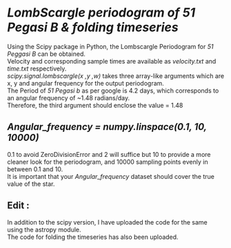 # *LombScargle periodogram of 51 Pegasi B & folding timeseries*

Using the Scipy package in Python, the Lombscargle Periodogram for *51 Peggasi B* can be obtained.  
Velocity and corresponding sample times are available as *velocity.txt* and *time.txt* respectively.    
*scipy.signal.lombscargle(x ,y ,w)* takes three array-like arguments which are x, y and angular frequency for the output periodogram.  
The Period of *51 Pegasi b* as per google is 4.2 days, which corresponds to an angular frequency of ~1.48 radians/day.  
Therefore, the third argument should enclose the value = 1.48  

## *Angular_frequency =  numpy.linspace(0.1, 10, 10000)*  
0.1 to avoid ZeroDivisionError and 2 will suffice but 10 to provide a more cleaner look for the periodogram, and 10000 sampling points evenly in between 0.1 and 10.  
It is important that your *Angular_frequency* dataset should cover the true value of the star.  
## Edit :   
In addition to the scipy version, I have uploaded the code for the same using the astropy module.  
The code for folding the timeseries has also been uploaded.  
